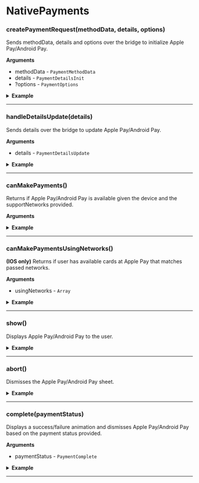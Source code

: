 # NativePayments
### createPaymentRequest(methodData, details, options)
Sends methodData, details and options over the bridge to initialize Apple Pay/Android Pay.

__Arguments__
- methodData - `PaymentMethodData`
- details - `PaymentDetailsInit`
- ?options - `PaymentOptions`

<details>
<summary><strong>Example</strong></summary>

```es6
const METHOD_DATA = [
  {
    supportedMethods: ['apple-pay'],
    data: {
      merchantIdentifier: 'merchant.com.your-app.namespace',
      supportedNetworks: ['visa', 'mastercard', 'amex'],
      countryCode: 'US',
      currencyCode: 'USD'
    }
  }
];

const DETAILS = {
  id: 'demo',
  displayItems: [
    {
      label: 'Movie Ticket',
      amount: { currency: 'USD', value: '15.00' }
    },
    {
      label: 'Shipping',
      amount: { currency: 'USD', value: '0.00' }
    }
  ],
  total: {
    label: 'Merchant Name',
    amount: { currency: 'USD', value: '15.00' }
  },
  shippingOptions: [
    {
      id: 'economy',
      label: 'Economy Shipping',
      amount: { currency: 'USD', value: '0.00' },
      detail: 'Arrives in 3-5 days',
      selected: true
    },
    {
      id: 'express',
      label: 'Express Shipping',
      amount: { currency: 'USD', value: '5.00' },
      detail: 'Arrives tomorrow'
    }
  ]
};

const OPTIONS = {
  requestPayerName: true,
  requestPayerPhone: true,
  requestPayerEmail: true,
  requestShipping: true
};

NativePayments.createPaymentRequest(METHOD_DATA, DETAILS, OPTIONS);
```

</details>

---

### handleDetailsUpdate(details)
Sends details over the bridge to update Apple Pay/Android Pay.

__Arguments__
- details - `PaymentDetailsUpdate`

<details>
<summary><strong>Example</strong></summary>

```es6
NativePayments.handleDetailsUpdate({
  displayItems: [
    {
      label: 'Movie Ticket',
      amount: { currency: 'USD', value: '15.00' }
    },
    {
      label: 'Shipping',
      amount: { currency: 'USD', value: '5.00' }
    }
  ],
  total: {
    label: 'Merchant Name',
    amount: { currency: 'USD', value: '20.00' }
  },
  shippingOptions: [
    {
      id: 'economy',
      label: 'Economy Shipping',
      amount: { currency: 'USD', value: '0.00' },
      detail: 'Arrives in 3-5 days'
    },
    {
      id: 'express',
      label: 'Express Shipping',
      amount: { currency: 'USD', value: '5.00' },
      detail: 'Arrives tomorrow',
      selected
    }
  ]
});
```

</details>

---

### canMakePayments()
Returns if Apple Pay/Android Pay is available given the device and the supportNetworks provided.

__Arguments__

<details>
<summary><strong>Example</strong></summary>

```es6
NativePayments.canMakePayments();
```

</details>

---

### canMakePaymentsUsingNetworks()
**(IOS only)** Returns if user has available cards at Apple Pay that matches passed networks.

__Arguments__
- usingNetworks - `Array`


<details>
<summary>
<strong>Example</strong>
</summary>

```es6
NativePayments
    .canMakePaymentsUsingNetworks(['Visa', 'AmEx', 'MasterCard'])
    .then(canMakePayments => {
        if (canMakePayments) {
            // do some stuff
        }
    });
```

</details>

---

### show()
Displays Apple Pay/Android Pay to the user.

<details>
<summary><strong>Example</strong></summary>

```es6
NativePayments.show();
```

</details>

---

### abort()
Dismisses the Apple Pay/Android Pay sheet.

<details>
<summary><strong>Example</strong></summary>

```es6
NativePayments.abort();
```

</details>

---

### complete(paymentStatus)
Displays a success/failure animation and dismisses Apple Pay/Android Pay based on the payment status provided.

__Arguments__
- paymentStatus - `PaymentComplete`

<details>
<summary><strong>Example</strong></summary>

```es6
NativePayments.complete('success');
```

</details>

---

